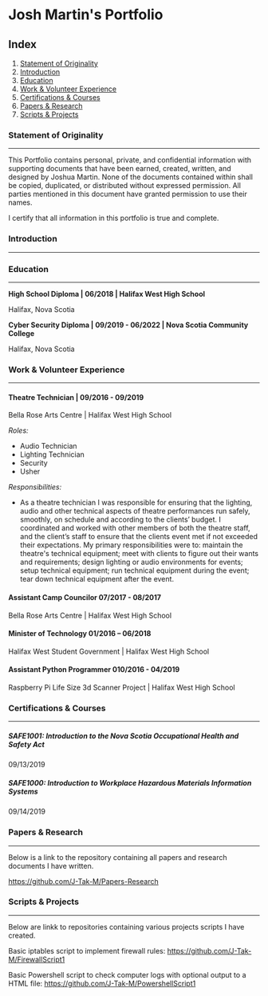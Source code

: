 # Josh Martin's Portfolio
## Index
1. [Statement of Originality](https://github.com/J-Tak-M/Josh-M.github.io/blob/main/README.md#statement-of-originality)
2. [Introduction](https://github.com/J-Tak-M/Josh-M.github.io/blob/main/README.md#introduction)
3. [Education](https://github.com/J-Tak-M/Josh-M.github.io/blob/main/README.md#education)
4. [Work & Volunteer Experience](https://github.com/J-Tak-M/Josh-M.github.io/blob/main/README.md#work--volunteer-experience)
5. [Certifications & Courses](https://github.com/J-Tak-M/Josh-M.github.io/blob/main/README.md#certifications--courses)
6. [Papers & Research](https://github.com/J-Tak-M/Josh-M.github.io/blob/main/README.md#papers--research)
7. [Scripts & Projects](https://github.com/J-Tak-M/Josh-M.github.io/blob/main/README.md#scripts--projects)

### Statement of Originality
_______________________________________________________________________________________________________________________________________________
This Portfolio contains personal, private, and confidential information with supporting documents that have been earned, created, written, and designed by Joshua Martin. None of the documents contained within shall be copied, duplicated, or distributed without expressed permission. All parties mentioned in this document have granted permission to use their names. 

I certify that all information in this portfolio is true and complete.

### Introduction
_______________________________________________________________________________________________________________________________________________

### Education
_______________________________________________________________________________________________________________________________________________
**High School Diploma | 06/2018 | Halifax West High School**

Halifax, Nova Scotia

**Cyber Security Diploma | 09/2019 - 06/2022 | Nova Scotia Community College**

Halifax, Nova Scotia


### Work & Volunteer Experience
_______________________________________________________________________________________________________________________________________________
#### Theatre Technician | 09/2016 - 09/2019
Bella Rose Arts Centre | Halifax West High School

*Roles:*
- Audio Technician
- Lighting Technician
- Security
- Usher

*Responsibilities:*
- As a theatre technician I was responsible for ensuring that the lighting, audio and other technical aspects of theatre performances run safely, smoothly, on schedule and according to the clients’ budget. I coordinated and worked with other members of both the theatre staff, and the client’s staff to ensure that the clients event met if not exceeded their expectations. My primary responsibilities were to: maintain the theatre's technical equipment; meet with clients to figure out their wants and requirements; design lighting or audio environments for events; setup technical equipment; run technical equipment during the event; tear down technical equipment after the event.

#### Assistant Camp Councilor  07/2017 - 08/2017
Bella Rose Arts Centre | Halifax West High School

#### Minister of Technology  01/2016 – 06/2018
Halifax West Student Government | Halifax West High School

#### Assistant Python Programmer  010/2016 - 04/2019
Raspberry Pi Life Size 3d Scanner Project | Halifax West High School

### Certifications & Courses
_______________________________________________________________________________________________________________________________________________
##### SAFE1001: Introduction to the Nova Scotia Occupational Health and Safety Act
09/13/2019
##### SAFE1000: Introduction to Workplace Hazardous Materials Information Systems
09/14/2019

### Papers & Research
_______________________________________________________________________________________________________________________________________________
Below is a link to the repository containing all papers and research documents I have written.

https://github.com/J-Tak-M/Papers-Research


### Scripts & Projects
_______________________________________________________________________________________________________________________________________________
Below are linkk to repositories containing various projects scripts I have created.

Basic iptables script to implement firewall rules: https://github.com/J-Tak-M/FirewallScript1

Basic Powershell script to check computer logs with optional output to a HTML file: https://github.com/J-Tak-M/PowershellScript1

